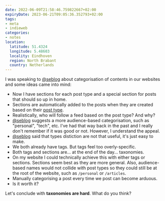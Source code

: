 ```yaml
---
date: 2022-06-09T21:58:46.759822667+02:00
expiryDate: 2023-06-21T09:05:36.352793+02:00
tags:
- meta
- indieweb
categories:
- notes
location:
  latitude: 51.4324
  longitude: 5.48603
  locality: Eindhoven
  region: North Brabant
  country: Netherlands
---
```


I was speaking to [@seblog](https://seblog.nl/) about categorisation of contents in our websites and some ideas came into mind:

- Now I have sections for each post type and a special section for posts that should so up in home.
- Sections are automatically added to the posts when they are created based on their [post type](https://indieweb.org/posts#Types_of_Posts).
- Realistically, who will follow a feed based on the post type? And why?
- [@seblog](https://seblog.nl/) suggests a more audience-based categorisation, such as "personal", "tech", etc. I've had that way back in the past and I really don't remember if it was good or not. However, I understand the appeal.
- [@seblog](https://seblog.nl/) said that types distiction are not that useful, it's just easy to make.
- We both already have tags. But tags feel too overly-specific.
- Both tags and sections are... at the end of the day... taxonomies.
- On my website I could technically achieve this with either tags or sections. Sections seem best as they are more general. Also, audience-based names would not collide with post types so they could still be at the root of the website, such as `/personal` or `/articles`.
- Manually categorising a post every time we post can become arduous.
- Is it worth it?

Let's conclude with **taxonomies are hard**. What do you think?
